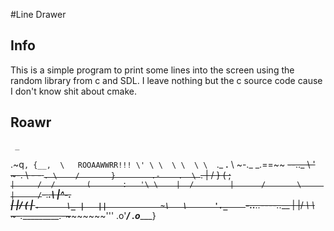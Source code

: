#Line Drawer
## Info
This is a simple program to print some lines into the screen using the random library from c and SDL. I leave nothing but the c source code cause I don't know shit about cmake.

## Roawr

     _
   .~q`,
  {__,  \ 	ROOAAWWRR!!!
      \' \
       \  \
        \  \
         \  `._            __.__
          \    ~-._  _.==~~     ~~--.._
           \        '                  ~-.
            \      _-   -_                `.
             \    /       }        .-    .  \
              `. |      /  }      (       ;  \
                `|     /  /       (       :   '\
                 \    |  /        |      /       \    
                  |     /`-.______.\     |^-.      \
                  |   |/           (     |   `.      \_
                  |   ||            ~\   \      '._    `-.._____..----..___
                  |   |/             _\   \         ~-.__________.-~~~~~~~~~'''
                .o'___/            .o______}
